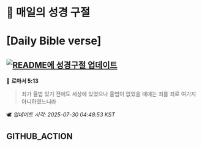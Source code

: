 # 🙏 매일의 성경 구절
# [Daily Bible verse]
## [![README에 성경구절 업데이트](https://github.com/DONGSUKA/first_test/actions/workflows/update-readme-bible.yml/badge.svg)](https://github.com/DONGSUKA/first_test/actions/workflows/update-readme-bible.yml)
<!-- START_BIBLE_VERSE -->
📖 **로마서 5:13**
> 죄가 율법 있기 전에도 세상에 있었으나 율법이 없었을 때에는 죄를 죄로 여기지 아니하였느니라

🕊️ _업데이트 시각: 2025-07-30 04:48:53 KST_
  <!-- END_BIBLE_VERSE -->
## GITHUB_ACTION
